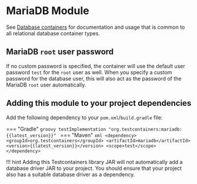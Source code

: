 # MariaDB Module

See [Database containers](./index.md) for documentation and usage that is common to all relational database container types.

## MariaDB `root` user password

If no custom password is specified, the container will use the default user password `test` for the `root` user as well.
When you specify a custom password for the database user,
this will also act as the password of the MariaDB `root` user automatically.

## Adding this module to your project dependencies

Add the following dependency to your `pom.xml`/`build.gradle` file:

=== "Gradle"
    ```groovy
    testImplementation "org.testcontainers:mariadb:{{latest_version}}"
    ```
=== "Maven"
    ```xml
    <dependency>
        <groupId>org.testcontainers</groupId>
        <artifactId>mariadb</artifactId>
        <version>{{latest_version}}</version>
        <scope>test</scope>
    </dependency>
    ```

!!! hint
    Adding this Testcontainers library JAR will not automatically add a database driver JAR to your project. You should ensure that your project also has a suitable database driver as a dependency.

